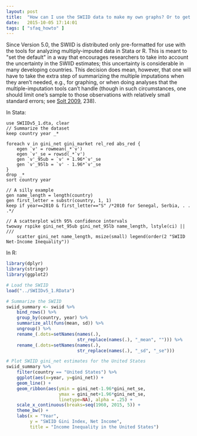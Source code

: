 ```yaml
---
layout: post
title:  "How can I use the SWIID data to make my own graphs? Or to get the data in the old mean-plus-standard-error format?"
date:   2015-10-05 17:14:01
tags: [ "sfaq_howto" ]
---
```


Since Version 5.0, the SWIID is distributed only pre-formatted for use with the tools for analyzing multiply-imputed data in Stata or R. This is meant to "set the default" in a way that encourages researchers to take into account the uncertainty in the SWIID estimates; this uncertainty is considerable in many developing countries. This decision does mean, however, that one will have to take the extra step of summarizing the multiple imputations when they aren’t needed, e.g., for graphing, or when doing analyses that the multiple-imputation tools can’t handle (though in such circumstances, one should limit one’s sample to those observations with relatively small standard errors; see [Solt 2009](../papers/Solt2009), 238).

In Stata:

```
use SWIIDv5_1.dta, clear
// Summarize the dataset
keep country year _*

foreach v in gini_net gini_market rel_red abs_red {
    egen `v' = rowmean(_*`v')
    egen `v'_se = rowsd(_*`v')
    gen `v'_95ub = `v' + 1.96*`v'_se
    gen `v'_95lb = `v' - 1.96*`v'_se
}
drop _*
sort country year

// A silly example
gen name_length = length(country)
gen first_letter = substr(country, 1, 1)
keep if year==2010 & first_letter=="S" /*2010 for Senegal, Serbia, . . .*/

// A scatterplot with 95% confidence intervals
twoway rspike gini_net_95ub gini_net_95lb name_length, lstyle(ci) || ///
    scatter gini_net name_length, msize(small) legend(order(2 "SWIID Net-Income Inequality")) 
```

In R: 

```R
library(dplyr)
library(stringr)
library(ggplot2)

# Load the SWIID
load("../SWIIDv5_1.RData")

# Summarize the SWIID
swiid_summary <- swiid %>% 
    bind_rows() %>% 
    group_by(country, year) %>% 
    summarize_all(funs(mean, sd)) %>%
    ungroup() %>% 
    rename_(.dots=setNames(names(.), 
                           str_replace(names(.), "_mean", ""))) %>% 
    rename_(.dots=setNames(names(.), 
                           str_replace(names(.), "_sd", "_se")))

# Plot SWIID gini_net estimates for the United States
swiid_summary %>% 
    filter(country == "United States") %>% 
    ggplot(aes(x=year, y=gini_net)) + 
    geom_line() +
    geom_ribbon(aes(ymin = gini_net-1.96*gini_net_se,
                    ymax = gini_net+1.96*gini_net_se, 
                    linetype=NA), alpha = .25) +
    scale_x_continuous(breaks=seq(1960, 2015, 5)) +
    theme_bw() + 
    labs(x = "Year", 
         y = "SWIID Gini Index, Net Income",
         title = "Income Inequality in the United States")
```
      
